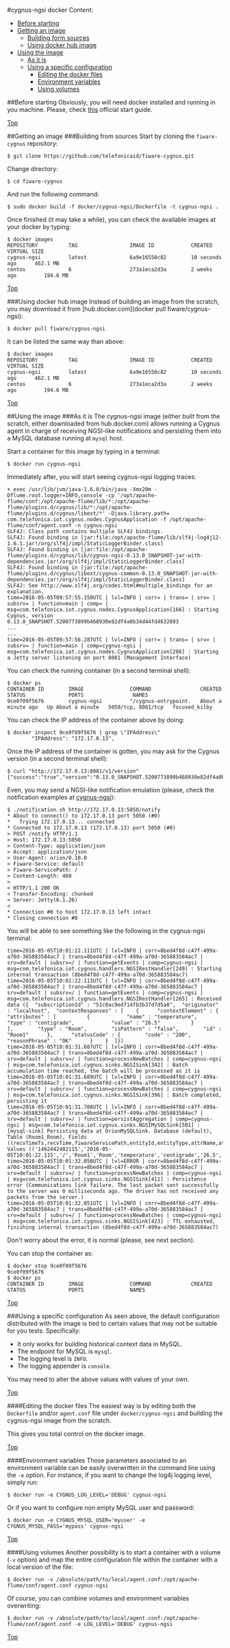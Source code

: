 #<a name="top"></a>cygnus-ngsi docker
Content:

* [Before starting](#section1)
* [Getting an image](#section2)
    * [Building form sources](#section2.1)
    * [Using docker hub image](#section2.2)
* [Using the image](#section3)
    * [As it is](#section3.1)
    * [Using a specific configuration](#section3.2)
        * [Editing the docker files](#section3.2.1)
        * [Environment variables](#section3.2.2)
        * [Using volumes](#section3.2.3)

##<a name="section1"></a>Before starting
Obviously, you will need docker installed and running in you machine. Please, check [this](https://docs.docker.com/linux/started/) official start guide.

[Top](#top)

##<a name="section2"></a>Getting an image
###<a name="section2.1"></a>Building from sources
Start by cloning the `fiware-cygnus` repository:

    $ git clone https://github.com/telefonicaid/fiware-cygnus.git

Change directory:

    $ cd fiware-cygnus

And run the following command:

    $ sudo docker build -f docker/cygnus-ngsi/Dockerfile -t cygnus-ngsi .

Once finished (it may take a while), you can check the available images at your docker by typing:

```
$ docker images
REPOSITORY          TAG                 IMAGE ID            CREATED             VIRTUAL SIZE
cygnus-ngsi         latest              6a9e16550c82        10 seconds ago      462.1 MB
centos              6                   273a1eca2d3a        2 weeks ago         194.6 MB
```

[Top](#top)

###<a name="section2.2"></a>Using docker hub image
Instead of building an image from the scratch, you may download it from [hub.docker.com](docker pull fiware/cygnus-ngsi):

    $ docker pull fiware/cygnus-ngsi

It can be listed the same way than above:

```
$ docker images
REPOSITORY          TAG                 IMAGE ID            CREATED             VIRTUAL SIZE
cygnus-ngsi         latest              6a9e16550c82        10 seconds ago      462.1 MB
centos              6                   273a1eca2d3a        2 weeks ago         194.6 MB
```

[Top](#top)

##<a name="section3"></a>Using the image
###<a name="section3.1"></a>As it is
The cygnus-ngsi image (either built from the scratch, either downloaded from hub.docker.com) allows running a Cygnus agent in charge of receiving NGSI-like notifications and persisting them into a MySQL database running at `mysql` host.

Start a container for this image by typing in a terminal:

    $ docker run cygnus-ngsi

Immediately after, you will start seeing cygnus-ngsi logging traces:

```
+ exec /usr/lib/jvm/java-1.6.0/bin/java -Xmx20m -Dflume.root.logger=INFO,console -cp '/opt/apache-flume/conf:/opt/apache-flume/lib/*:/opt/apache-flume/plugins.d/cygnus/lib/*:/opt/apache-flume/plugins.d/cygnus/libext/*' -Djava.library.path= com.telefonica.iot.cygnus.nodes.CygnusApplication -f /opt/apache-flume/conf/agent.conf -n cygnus-ngsi
SLF4J: Class path contains multiple SLF4J bindings.
SLF4J: Found binding in [jar:file:/opt/apache-flume/lib/slf4j-log4j12-1.6.1.jar!/org/slf4j/impl/StaticLoggerBinder.class]
SLF4J: Found binding in [jar:file:/opt/apache-flume/plugins.d/cygnus/lib/cygnus-ngsi-0.13.0_SNAPSHOT-jar-with-dependencies.jar!/org/slf4j/impl/StaticLoggerBinder.class]
SLF4J: Found binding in [jar:file:/opt/apache-flume/plugins.d/cygnus/libext/cygnus-common-0.13.0_SNAPSHOT-jar-with-dependencies.jar!/org/slf4j/impl/StaticLoggerBinder.class]
SLF4J: See http://www.slf4j.org/codes.html#multiple_bindings for an explanation.
time=2016-05-05T09:57:55.150UTC | lvl=INFO | corr= | trans= | srv= | subsrv= | function=main | comp= | msg=com.telefonica.iot.cygnus.nodes.CygnusApplication[166] : Starting Cygnus, version 0.13.0_SNAPSHOT.5200773899b468930e82df4a0b34d44fd4632893
...
...
time=2016-05-05T09:57:56.287UTC | lvl=INFO | corr= | trans= | srv= | subsrv= | function=main | comp=cygnus-ngsi | msg=com.telefonica.iot.cygnus.nodes.CygnusApplication[286] : Starting a Jetty server listening on port 8081 (Management Interface)
```

You can check the running container (in a second terminal shell):

```
$ docker ps
CONTAINER ID        IMAGE               COMMAND                CREATED              STATUS              PORTS                NAMES
9ce0f09f5676        cygnus-ngsi         "/cygnus-entrypoint.   About a minute ago   Up About a minute   5050/tcp, 8081/tcp   focused_kilby
```

You can check the IP address of the container above by doing:

```
$ docker inspect 9ce0f09f5676 | grep \"IPAddress\"
        "IPAddress": "172.17.0.13",
```

Once the IP address of the container is gotten, you may ask for the Cygnus version (in a second terminal shell):

```
$ curl "http://172.17.0.13:8081/v1/version"
{"success":"true","version":"0.13.0_SNAPSHOT.5200773899b468930e82df4a0b34d44fd4632893"}
```

Even, you may send a NGSI-like notification emulation (please, check the notification examples at [cygnus-ngsi](cygnus-ngsi/resources/ngsi-examples)):

```
$ ./notification.sh http://172.17.0.13:5050/notify
* About to connect() to 172.17.0.13 port 5050 (#0)
*   Trying 172.17.0.13... connected
* Connected to 172.17.0.13 (172.17.0.13) port 5050 (#0)
> POST /notify HTTP/1.1
> Host: 172.17.0.13:5050
> Content-Type: application/json
> Accept: application/json
> User-Agent: orion/0.10.0
> Fiware-Service: default
> Fiware-ServicePath: /
> Content-Length: 460
>
< HTTP/1.1 200 OK
< Transfer-Encoding: chunked
< Server: Jetty(6.1.26)
<
* Connection #0 to host 172.17.0.13 left intact
* Closing connection #0
```

You will be able to see something like the following in the cygnus-ngsi terminal:

```
time=2016-05-05T10:01:22.111UTC | lvl=INFO | corr=8bed4f8d-c47f-499a-a70d-365883584ac7 | trans=8bed4f8d-c47f-499a-a70d-365883584ac7 | srv=default | subsrv=/ | function=getEvents | comp=cygnus-ngsi | msg=com.telefonica.iot.cygnus.handlers.NGSIRestHandler[249] : Starting internal transaction (8bed4f8d-c47f-499a-a70d-365883584ac7)
time=2016-05-05T10:01:22.113UTC | lvl=INFO | corr=8bed4f8d-c47f-499a-a70d-365883584ac7 | trans=8bed4f8d-c47f-499a-a70d-365883584ac7 | srv=default | subsrv=/ | function=getEvents | comp=cygnus-ngsi | msg=com.telefonica.iot.cygnus.handlers.NGSIRestHandler[265] : Received data ({  "subscriptionId" : "51c0ac9ed714fb3b37d7d5a8",  "originator" : "localhost",  "contextResponses" : [    {      "contextElement" : {        "attributes" : [          {            "name" : "temperature",            "type" : "centigrade",            "value" : "26.5"          }        ],        "type" : "Room",        "isPattern" : "false",        "id" : "Room1"      },      "statusCode" : {        "code" : "200",        "reasonPhrase" : "OK"      }    }  ]})
time=2016-05-05T10:01:31.687UTC | lvl=INFO | corr=8bed4f8d-c47f-499a-a70d-365883584ac7 | trans=8bed4f8d-c47f-499a-a70d-365883584ac7 | srv=default | subsrv=/ | function=processNewBatches | comp=cygnus-ngsi | msg=com.telefonica.iot.cygnus.sinks.NGSISink[342] : Batch accumulation time reached, the batch will be processed as it is
time=2016-05-05T10:01:31.689UTC | lvl=INFO | corr=8bed4f8d-c47f-499a-a70d-365883584ac7 | trans=8bed4f8d-c47f-499a-a70d-365883584ac7 | srv=default | subsrv=/ | function=processNewBatches | comp=cygnus-ngsi | msg=com.telefonica.iot.cygnus.sinks.NGSISink[396] : Batch completed, persisting it
time=2016-05-05T10:01:31.708UTC | lvl=INFO | corr=8bed4f8d-c47f-499a-a70d-365883584ac7 | trans=8bed4f8d-c47f-499a-a70d-365883584ac7 | srv=default | subsrv=/ | function=persistAggregation | comp=cygnus-ngsi | msg=com.telefonica.iot.cygnus.sinks.NGSIMySQLSink[501] : [mysql-sink] Persisting data at OrionMySQLSink. Database (default), Table (Room1_Room), Fields ((recvTimeTs,recvTime,fiwareServicePath,entityId,entityType,attrName,attrType,attrValue,attrMd)), Values (('1462442482115','2016-05-05T10:01:22.115','/','Room1','Room','temperature','centigrade','26.5','[]'))
time=2016-05-05T10:01:32.050UTC | lvl=ERROR | corr=8bed4f8d-c47f-499a-a70d-365883584ac7 | trans=8bed4f8d-c47f-499a-a70d-365883584ac7 | srv=default | subsrv=/ | function=processNewBatches | comp=cygnus-ngsi | msg=com.telefonica.iot.cygnus.sinks.NGSISink[411] : Persistence error (Communications link failure. The last packet sent successfully to the server was 0 milliseconds ago. The driver has not received any packets from the server.)
time=2016-05-05T10:01:32.051UTC | lvl=INFO | corr=8bed4f8d-c47f-499a-a70d-365883584ac7 | trans=8bed4f8d-c47f-499a-a70d-365883584ac7 | srv=default | subsrv=/ | function=processNewBatches | comp=cygnus-ngsi | msg=com.telefonica.iot.cygnus.sinks.NGSISink[423] : TTL exhausted, finishing internal transaction (8bed4f8d-c47f-499a-a70d-365883584ac7)
```

Don't worry about the error, it is normal (please, see next section).

You can stop the container as:

```
$ docker stop 9ce0f09f5676
9ce0f09f5676
$ docker ps
CONTAINER ID        IMAGE               COMMAND             CREATED             STATUS              PORTS               NAMES
```

[Top](#top)

###<a name="section3.2"></a>Using a specific configuration
As seen above, the default configuration distributed with the image is tied to certain values that may not be suitable for you tests. Specifically:

* It only works for building historical context data in MySQL.
* The endpoint for MySQL is `mysql`.
* The logging level is `INFO`.
* The logging appender is `console`.

You may need to alter the above values with values of your own.

[Top](#top)

####<a name="section3.2.1"></a>Editing the docker files
The easiest way is by editing both the `Dockerfile` and/or `agent.conf` file under `docker/cygnus-ngsi` and building the cygnus-ngsi image from the scratch.

This gives you total control on the docker image.

[Top](#top)

####<a name="section3.2.2"></a>Environment variables
Those parameters associated to an environment variable can be easily overwritten in the command line using the `-e` option. For instance, if you want to change the log4j logging level, simply run:

    $ docker run -e CYGNUS_LOG_LEVEL='DEBUG' cygnus-ngsi

Or if you want to configure non empty MySQL user and password:

    $ docker run -e CYGNUS_MYSQL_USER='myuser' -e CYGNUS_MYSQL_PASS='mypass' cygnus-ngsi

[Top](#top)

####<a name="section3.2.3"></a>Using volumes
Another possibility is to start a container with a volume (`-v` option) and map the entire configuration file within the container with a local version of the file:

    $ docker run -v /absolute/path/to/local/agent.conf:/opt/apache-flume/conf/agent.conf cygnus-ngsi

Of course, you can combine volumes and environment variables overwriting:

    $ docker run -v /absolute/path/to/local/agent.conf:/opt/apache-flume/conf/agent.conf -e LOG_LEVEL='DEBUG' cygnus-ngsi

[Top](#top)
